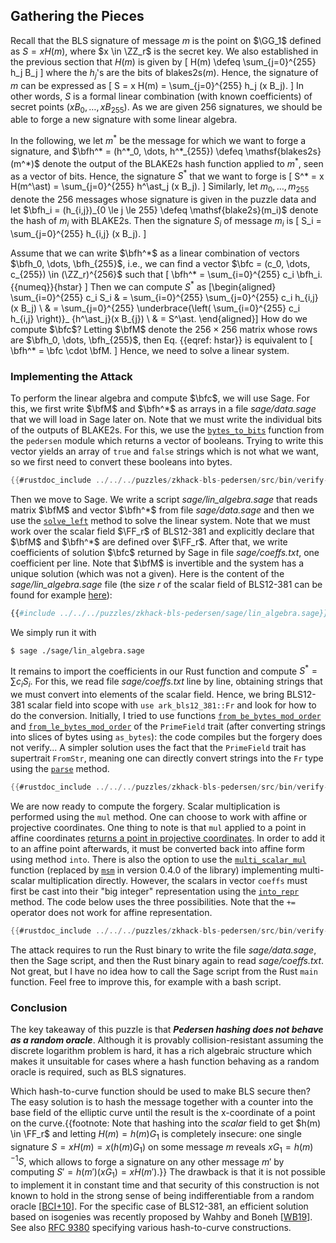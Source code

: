 ## Gathering the Pieces

Recall that the BLS signature of message $m$ is the point on $\GG_1$ defined as $S = x H(m)$, where $x \in \ZZ_r$ is the secret key.
We also established in the previous section that $H(m)$ is given by
\[
 H(m) \defeq \sum_{j=0}^{255} h_j B_j
\]
where the $h_j$'s are the bits of $\mathsf{blakes2s}(m)$.
Hence, the signature of $m$ can be expressed as
\[
 S = x H(m) = \sum_{j=0}^{255} h_j (x B_j).
\]
In other words, $S$ is a formal linear combination (with known coefficients) of secret points $(x B_0, \dots, x B_{255})$.
As we are given 256 signatures, we should be able to forge a new signature with some linear algebra.

In the following, we let $m^*$ be the message for which we want to forge a signature, and $\bfh^* = (h^*_0, \dots, h^*_{255}) \defeq \mathsf{blakes2s}(m^*)$ denote the output of the BLAKE2s hash function applied to $m^*$, seen as a vector of bits.
Hence, the signature $S^*$ that we want to forge is
\[
 S^* = x H(m^\ast) = \sum_{j=0}^{255} h^\ast_j (x B_j).
\]
Similarly, let $m_0, \dots, m_{255}$ denote the 256 messages whose signature is given in the puzzle data and let $\bfh_i = (h_{i,j})_{0 \le j \le 255} \defeq \mathsf{blake2s}(m_i)$ denote the hash of $m_i$ with BLAKE2s.
Then the signature $S_i$ of message $m_i$ is
\[
 S_i = \sum_{j=0}^{255} h_{i,j} (x B_j).
\]

Assume that we can write $\bfh^*$ as a linear combination of vectors $\bfh_0, \dots, \bfh_{255}$, i.e., we can find a vector $\bfc = (c_0, \dots, c_{255}) \in (\ZZ_r)^{256}$ such that
\[
 \bfh^* = \sum_{i=0}^{255} c_i \bfh_i. {{numeq}}{hstar}
\]
Then we can compute $S^*$ as
\[\begin{aligned}
 \sum_{i=0}^{255} c_i S_i & = \sum_{i=0}^{255} \sum_{j=0}^{255} c_i h_{i,j} (x B_j) \\
 & = \sum_{j=0}^{255} \underbrace{\left( \sum_{i=0}^{255} c_i h_{i,j} \right)}_ {h^\ast_j}(x B_{j}) \\
 & = S^\ast.
\end{aligned}\]
How do we compute $\bfc$? Letting $\bfM$ denote the $256 \times 256$ matrix whose rows are $\bfh_0, \dots, \bfh_{255}$, then Eq. {{eqref: hstar}} is equivalent to
\[
 \bfh^* = \bfc \cdot \bfM.
\]
Hence, we need to solve a linear system.

### Implementing the Attack

To perform the linear algebra and compute $\bfc$, we will use Sage.
For this, we first write $\bfM$ and $\bfh^*$ as arrays in a file *sage/data.sage* that we will load in Sage later on.
Note that we must write the individual bits of the outputs of BLAKE2s.
For this, we use the [`bytes_to_bits`](https://docs.rs/ark-crypto-primitives/0.3.0/src/ark_crypto_primitives/crh/pedersen/mod.rs.html#161-170) function from the `pedersen` module which returns a vector of booleans.
Trying to write this vector yields an array of `true` and `false` strings which is not what we want, so we first need to convert these booleans into bytes.

```rust
{{#rustdoc_include ../../../puzzles/zkhack-bls-pedersen/src/bin/verify-bls-pedersen.rs:write}}
```

Then we move to Sage.
We write a script *sage/lin_algebra.sage* that reads matrix $\bfM$ and vector $\bfh^*$ from file *sage/data.sage* and then we use the [`solve_left`](https://doc.sagemath.org/html/en/reference/matrices/sage/matrix/matrix2.html#sage.matrix.matrix2.Matrix.solve_left) method to solve the linear system.
Note that we must work over the scalar field $\FF_r$ of BLS12-381 and explicitly declare that $\bfM$ and $\bfh^*$ are defined over $\FF_r$.
After that, we write coefficients of solution $\bfc$ returned by Sage in file *sage/coeffs.txt*, one coefficient per line.
Note that $\bfM$ is invertible and the system has a unique solution (which was not a given).
Here is the content of the *sage/lin_algebra.sage* file (the size $r$ of the scalar field of BLS12-381 can be found for example [here](https://docs.rs/ark-bls12-381/0.4.0/ark_bls12_381/)):

```python
{{#include ../../../puzzles/zkhack-bls-pedersen/sage/lin_algebra.sage}}
```

We simply run it with

```console
$ sage ./sage/lin_algebra.sage
```

It remains to import the coefficients in our Rust function and compute $S^*= \sum c_i S_i$.
For this, we read file *sage/coeffs.txt* line by line, obtaining strings that we must convert into elements of the scalar field.
Hence, we bring BLS12-381 scalar field into scope with `use ark_bls12_381::Fr` and look for how to do the conversion.
Initially, I tried to use functions [`from_be_bytes_mod_order`](https://docs.rs/ark-ff/0.3.0/ark_ff/fields/trait.PrimeField.html#method.from_be_bytes_mod_order) and [`from_le_bytes_mod_order`](https://docs.rs/ark-ff/0.3.0/ark_ff/fields/trait.PrimeField.html#method.from_le_bytes_mod_order) of the `PrimeField` trait (after converting strings into slices of bytes using `as_bytes`): the code compiles but the forgery does not verify...
A simpler solution uses the fact that the `PrimeField` trait has supertrait `FromStr`, meaning one can directly convert strings into the `Fr` type using the [`parse`](https://doc.rust-lang.org/std/primitive.str.html#method.parse) method.

```rust
{{#rustdoc_include ../../../puzzles/zkhack-bls-pedersen/src/bin/verify-bls-pedersen.rs:read}}
```

We are now ready to compute the forgery.
Scalar multiplication is performed using the `mul` method.
One can choose to work with affine or projective coordinates.
One thing to note is that `mul` applied to a point in affine coordinates [returns a point in projective coordinates](https://docs.rs/ark-ec/0.3.0/ark_ec/trait.AffineCurve.html#tymethod.mul).
In order to add it to an affine point afterwards, it must be converted back into affine form using method `into`.
There is also the option to use the [`multi_scalar_mul`](https://docs.rs/ark-ec/0.3.0/ark_ec/msm/struct.VariableBaseMSM.html#method.multi_scalar_mul) function (replaced by [`msm`](https://docs.rs/ark-ec/0.4.0/ark_ec/scalar_mul/variable_base/trait.VariableBaseMSM.html#method.msm) in version 0.4.0 of the library) implementing multi-scalar multiplication directly.
However, the scalars in vector `coeffs` must first be cast into their "big integer" representation using the [`into_repr`](https://docs.rs/ark-ff/0.3.0/ark_ff/fields/trait.PrimeField.html#tymethod.into_repr) method.
The code below uses the three possibilities.
Note that the `+=` operator does not work for affine representation.

```rust
{{#rustdoc_include ../../../puzzles/zkhack-bls-pedersen/src/bin/verify-bls-pedersen.rs:forge}}
```

The attack requires to run the Rust binary to write the file *sage/data.sage*, then the Sage script, and then the Rust binary again to read *sage/coeffs.txt*. Not great, but I have no idea how to call the Sage script from the Rust `main` function.
Feel free to improve this, for example with a bash script.

### Conclusion

The key takeaway of this puzzle is that ***Pedersen hashing does not behave as a random oracle***. Although it is provably collision-resistant assuming the discrete logarithm problem is hard, it has a rich algebraic structure which makes it unsuitable for cases where a hash function behaving as a random oracle is required, such as BLS signatures.

Which hash-to-curve function should be used to make BLS secure then?
The easy solution is to hash the message together with a counter into the base field of the elliptic curve until the result is the x-coordinate of a point on the curve.{{footnote: Note that hashing into the *scalar* field to get $h(m) \in \FF_r$ and letting $H(m) = h(m) G_1$ is completely insecure: one single signature $S = x H(m) = x (h(m) G_1)$ on some message $m$ reveals $x G_1 = h(m)^{-1} S$, which allows to forge a signature on any other message $m'$ by computing $S' = h(m') (x G_1) = x H(m')$.}}
The drawback is that it is not possible to implement it in constant time and that security of this construction is not known to hold in the strong sense of being indifferentiable from a random oracle [[BCI+10](../../references.md#BCI+10)].
For the specific case of BLS12-381, an efficient solution based on isogenies was recently proposed by Wahby and Boneh [[WB19](../../references.md#WB19)].
See also [RFC 9380](https://www.rfc-editor.org/rfc/rfc9380.html) specifying various hash-to-curve constructions.

